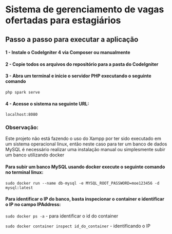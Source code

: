 # Sistema de gerenciamento de vagas ofertadas para estagiários

## Passo a passo para executar a aplicação

#### 1 - Instale o CodeIgniter 4 via Composer ou manualmente

#### 2 - Copie todos os arquivos do repositório para a pasta do CodeIgniter

#### 3 - Abra um terminal e inicie o servidor PHP executando o seguinte comando
`php spark serve`

#### 4 - Acesse o sistema na seguinte URL:
`localhost:8080`

### Observação: 
Este projeto não está fazendo o uso do Xampp por ter sido executado em um sistema operacional linux, então neste caso para ter um banco de dados MySQL é necessário realizar uma instalação manual ou simplesmente subir um banco utilizando docker

#### Para subir um banco MySQL usando docker execute o seguinte comando no terminal linux:
`sudo docker run --name db-mysql -e MYSQL_ROOT_PASSWORD=moe123456 -d mysql:latest`

#### Para identificar o IP do banco, basta inspecionar o container e identificar o IP no campo IPAddress: 

`sudo docker ps -a` - para identificar o id do container

`sudo docker container inspect id_do_container` - identificando o IP